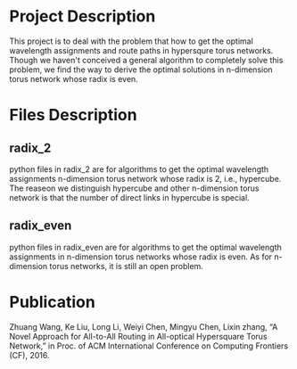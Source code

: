 # Project Description

This project is to deal with the problem that how to get the optimal wavelength assignments and route paths in hypersqure torus networks. Though we haven't conceived a general algorithm to completely solve this problem, we find the way to derive the optimal solutions in n-dimension torus network whose radix is even. 

# Files Description
## radix_2
python files in radix_2 are for algorithms to get the optimal wavelength assignments n-dimension torus network whose radix is 2, i.e., hypercube. The reaseon we distinguish hypercube and other n-dimension torus network is that the number of direct links in hypercube is special.  

## radix_even
python files in radix_even are for algorithms to get the optimal wavelength assignments in n-dimension torus networks whose radix is even. As for n-dimension torus networks, it is still an open problem.

# Publication
Zhuang Wang, Ke Liu, Long Li, Weiyi Chen, Mingyu Chen, Lixin zhang, “A Novel Approach for All-to-All Routing in All-optical Hypersquare Torus Network,” in Proc. of ACM International Conference on Computing Frontiers (CF), 2016.

